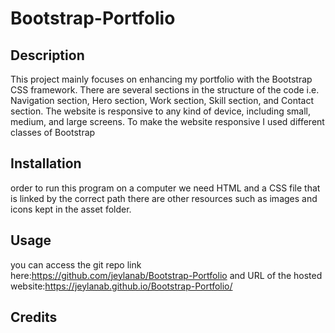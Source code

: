 # Bootstrap-Portfolio

## Description 

This project mainly focuses on enhancing my portfolio with the Bootstrap CSS framework. There are several sections in the structure of the code i.e. Navigation section, Hero section, Work section, Skill section, and Contact section. The website is responsive to any kind of device, including small, medium, and large screens. To make the website responsive I used different classes of Bootstrap


## Installation

order to run this program on a computer we need HTML and a CSS file that is linked by the correct path 
there are other resources such as images and icons kept in the asset folder.

## Usage

you can access the git repo link here:https://github.com/jeylanab/Bootstrap-Portfolio and
URL of the hosted website:https://jeylanab.github.io/Bootstrap-Portfolio/



## Credits
